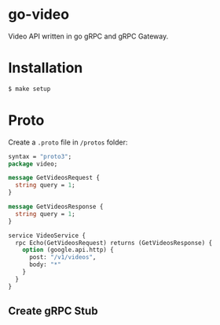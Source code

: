 # go-video

Video API written in go gRPC and gRPC Gateway.


# Installation

```bash
$ make setup
```

# Proto

Create a `.proto` file in `/protos` folder:

```proto
syntax = "proto3";
package video;

message GetVideosRequest {
  string query = 1;
}

message GetVideosResponse {
  string query = 1;
}

service VideoService {
  rpc Echo(GetVideosRequest) returns (GetVideosResponse) {
    option (google.api.http) {
      post: "/v1/videos",
      body: "*"
    }
  }
}
```

## Create gRPC Stub
